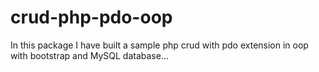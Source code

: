 # crud-php-pdo-oop
In this package I have built a sample php crud with pdo extension in oop with bootstrap and MySQL database... 
